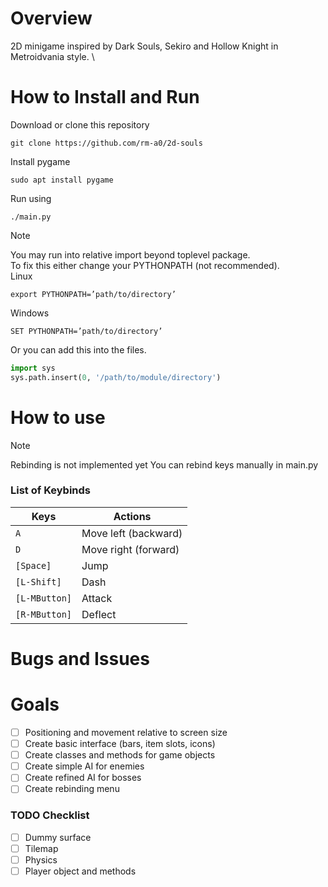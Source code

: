 # Overview

2D minigame inspired by Dark Souls, Sekiro and Hollow Knight in Metroidvania style. \

# How to Install and Run

Download or clone this repository
```
git clone https://github.com/rm-a0/2d-souls
```
Install pygame
```
sudo apt install pygame
```
Run using
```
./main.py
```
> [!NOTE]
> You may run into relative import beyond toplevel package. \
> To fix this either change your PYTHONPATH (not recommended). \
> Linux
> ```
> export PYTHONPATH=’path/to/directory’
> ```
> Windows
> ```
> SET PYTHONPATH=’path/to/directory’
> ```
> Or you can add this into the files.
> ```python
> import sys
> sys.path.insert(0, '/path/to/module/directory')
> ```

# How to use

> [!NOTE]
> Rebinding is not implemented yet
> You can rebind keys manually in main.py

### List of Keybinds
| Keys                      | Actions                                       |
|---------------------------|-----------------------------------------------|
| `A`                       | Move left (backward)                          |
| `D`                       | Move right (forward)                          |
| `[Space]`                 | Jump                                          |
| `[L-Shift]`               | Dash                                          |
| `[L-MButton]`             | Attack                                        |
| `[R-MButton]`             | Deflect                                       |

# Bugs and Issues

# Goals

- [ ] Positioning and movement relative to screen size
- [ ] Create basic interface (bars, item slots, icons)
- [ ] Create classes and methods for game objects
- [ ] Create simple AI for enemies
- [ ] Create refined AI for bosses
- [ ] Create rebinding menu

### TODO Checklist

- [ ] Dummy surface
- [ ] Tilemap
- [ ] Physics
- [ ] Player object and methods

